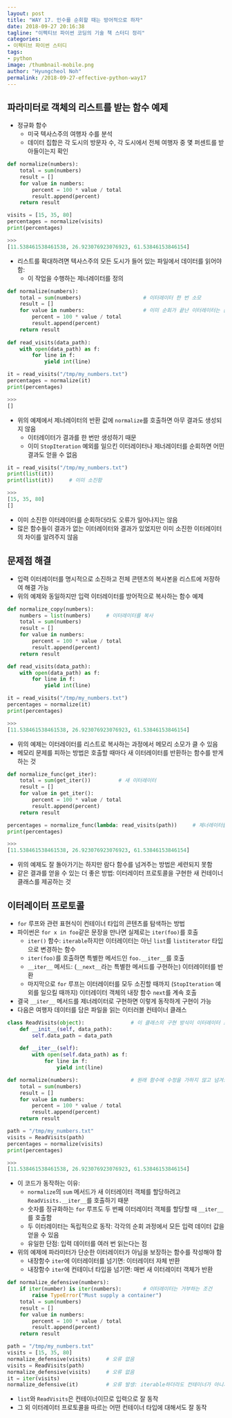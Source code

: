```yaml
---
layout: post
title: "WAY 17. 인수를 순회할 때는 방어적으로 하자"
date: 2018-09-27 20:16:38
tagline: "이펙티브 파이썬 코딩의 기술 책 스터디 정리"
categories:
- 이펙티브 파이썬 스터디
tags:
- python
image: /thumbnail-mobile.png
author: "Hyungcheol Noh"
permalink: /2018-09-27-effective-python-way17
---
```


## 파라미터로 객체의 리스트를 받는 함수 예제
- 정규화 함수
    - 미국 텍사스주의 여행자 수를 분석
    - 데이터 집합은 각 도시의 방문자 수, 각 도시에서 전체 여행자 중 몇 퍼센트를 받아들이는지 확인

```python
def normalize(numbers):
    total = sum(numbers)
    result = []
    for value in numbers:
        percent = 100 * value / total
        result.append(percent)
    return result

visits = [15, 35, 80]
percentages = normalize(visits)
print(percentages)

>>>
[11.538461538461538, 26.923076923076923, 61.53846153846154]
```

- 리스트를 확대하려면 텍사스주의 모든 도시가 들어 있는 파일에서 데이터를 읽어야 함:
    - 이 작업을 수행하는 제너레이터를 정의

```python
def normalize(numbers):
    total = sum(numbers)                    # 이터레이터 한 번 소모
    result = []
    for value in numbers:                   # 이미 순회가 끝난 이터레이터는 순회를 해도 결과가 나오지 않음
        percent = 100 * value / total
        result.append(percent)
    return result
    
def read_visits(data_path):
    with open(data_path) as f:
        for line in f:
            yield int(line)

it = read_visits("/tmp/my_numbers.txt")
percentages = normalize(it)
print(percentages)

>>>
[]
```

- 위의 예제에서 제너레이터의 반환 값에 `normalize`를 호출하면 아무 결과도 생성되지 않음
    - 이터레이터가 결과를 한 번만 생성하기 때문
    - 이미 `StopIteration` 예외를 일으킨 이터레이터나 제너레이터를 순회하면 어떤 결과도 얻을 수 없음

```python
it = read_visits("/tmp/my_numbers.txt")
print(list(it))
print(list(it))     # 이미 소진함

>>>
[15, 35, 80]
[]
```

- 이미 소진한 이터레이터를 순회하더라도 오류가 일어나지는 않음
- 많은 함수들이 결과가 없는 이터레이터와 결과가 있었지만 이미 소진한 이터레이터의 차이를 알려주지 않음

## 문제점 해결
- 입력 이터레이터를 명시적으로 소진하고 전체 콘텐츠의 복사본을 리스트에 저장하여 해결 가능
- 위의 예제와 동일하지만 입력 이터레이터를 방어적으로 복사하는 함수 예제

```python
def normalize_copy(numbers):
    numbers = list(numbers)     # 이터레이터를 복사
    total = sum(numbers)
    result = []
    for value in numbers:
        percent = 100 * value / total
        result.append(percent)
    return result

def read_visits(data_path):
    with open(data_path) as f:
        for line in f:
            yield int(line)

it = read_visits("/tmp/my_numbers.txt")
percentages = normalize(it)
print(percentages)

>>>
[11.538461538461538, 26.923076923076923, 61.53846153846154]
```

- 위의 예제는 이터레이터를 리스트로 복사하는 과정에서 메모리 소모가 클 수 있음
- 메모리 문제를 피하는 방법은 호출할 때마다 새 이터레이터를 반환하는 함수를 받게 하는 것

```python
def normalize_func(get_iter):
    total = sum(get_iter())         # 새 이터레이터
    result = []
    for value in get_iter():
        percent = 100 * value / total
        result.append(percent)
    return result

percentages = normalize_func(lambda: read_visits(path))     # 제너레이터를 호출하여 매번 새 이터레이터를 생성하는 람다 표현식을 넘겨줌
print(percentages)

>>>
[11.538461538461538, 26.923076923076923, 61.53846153846154]
```

- 위의 예제도 잘 돌아가기는 하지만 람다 함수를 넘겨주는 방법은 세련되지 못함
- 같은 결과를 얻을 수 있는 더 좋은 방법: 이터레이터 프로토콜을 구현한 새 컨테이너 클래스를 제공하는 것

## 이터레이터 프로토콜
- `for` 루프와 관련 표현식이 컨테이너 타입의 콘텐츠를 탐색하는 방법
- 파이썬은 `for x in foo`같은 문장을 만나면 실제로는 `iter(foo)`를 호출
    - `iter()` 함수: `iterable`하지만 이터레이터는 아닌 `list`를 `listiterator` 타입으로 변경하는 함수
    - `iter(foo)`를 호출하면 특별한 메서드인 `foo.__iter__`를 호출
    - `__iter__` 메서드: (`__next__`라는 특별한 메서드를 구현하는) 이터레이터를 반환
    - 마지막으로 `for` 루프는 이터레이터를 모두 소진할 때까지 (`StopIteration` 예외를 일으킬 때까지) 이터레이터 객체의 내장 함수 `next`를 계속 호출
- 결국 `__iter__` 메서드를 제너레이터로 구현하면 이렇게 동작하게 구현이 가능
- 다음은 여행자 데이터를 담은 파일을 읽는 이터러블 컨테이너 클래스

```python
class ReadVisits(object):               # 이 클래스의 구현 방식이 이터레이터 프로토콜
    def __init__(self, data_path):
        self.data_path = data_path
    
    def __iter__(self):
        with open(self.data_path) as f:
            for line in f:
                yield int(line)

def normalize(numbers):                 # 원래 함수에 수정을 가하지 않고 넘겨도 제대로 동작
    total = sum(numbers)
    result = []
    for value in numbers:
        percent = 100 * value / total
        result.append(percent)
    return result

path = "/tmp/my_numbers.txt"
visits = ReadVisits(path)
percentages = normalize(visits)
print(percentages)

>>>
[11.538461538461538, 26.923076923076923, 61.53846153846154]
```

- 이 코드가 동작하는 이유:
    - `normalize`의 `sum` 메서드가 새 이터레이터 객체를 할당하려고 `ReadVisits.__iter__`를 호출하기 때문
    - 숫자를 정규화하는 `for` 루프도 두 번째 이터레이터 객체를 할당할 때 `__iter__`를 호출함
    - 두 이터레이터는 독립적으로 동작: 각각의 순회 과정에서 모든 입력 데이터 값을 얻을 수 있음
    - 유일한 단점: 입력 데이터를 여러 번 읽는다는 점
- 위의 예제에 파라미터가 단순한 이터레이터가 아님을 보장하는 함수를 작성해야 함
    - 내장함수 `iter`에 이터레이터를 넘기면: 이터레이터 자체 반환
    - 내장함수 `iter`에 컨테이너 타입을 넘기면: 매번 새 이터레이터 객체가 반환

```python
def normalize_defensive(numbers):
    if iter(number) is iter(numbers):       # 이터레이터는 거부하는 조건
        raise TypeError("Must supply a container")
    total = sum(numbers)
    result = []
    for value in numbers:
        percent = 100 * value / total
        result.append(percent)
    return result

path = "/tmp/my_numbers.txt"
visits = [15, 35, 80]
normalize_defensive(visits)     # 오류 없음
visits = ReadVisits(path)
normalize_defensive(visits)     # 오류 없음
it = iter(visits)
normalize_defensive(it)         # 오류 발생: iterable하더라도 컨테이너가 아니기 때문
```

- `list`와 `ReadVisits`은 컨테이너이므로 입력으로 잘 동작
- 그 외 이터레이터 프로토콜을 따르는 어떤 컨테이너 타입에 대해서도 잘 동작
